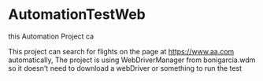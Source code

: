 # AutomationTestWeb

this Automation Project ca

This project can search for flights on the page at https://www.aa.com automatically, The project is using WebDriverManager from bonigarcia.wdm so it doesn't need to download a webDriver or something to run the test